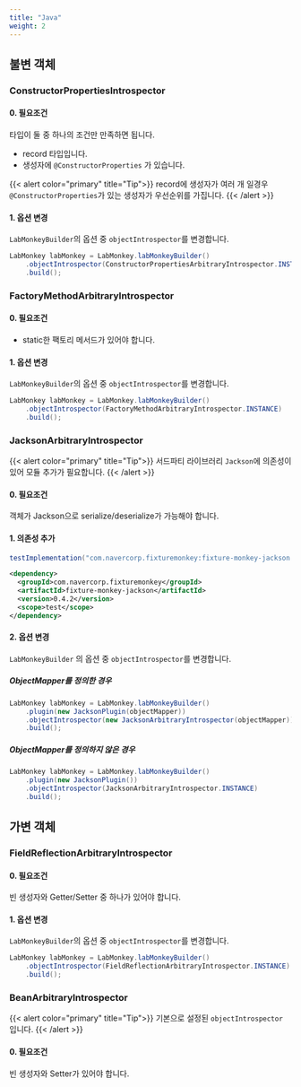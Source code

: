```yaml
---
title: "Java"
weight: 2
---
```


## 불변 객체
### ConstructorPropertiesIntrospector
#### 0. 필요조건
타입이 둘 중 하나의 조건만 만족하면 됩니다.
* record 타입입니다. 
* 생성자에 `@ConstructorProperties` 가 있습니다.

{{< alert color="primary" title="Tip">}}
record에 생성자가 여러 개 일경우 `@ConstructorProperties`가 있는 생성자가 우선순위를 가집니다.
{{< /alert >}}

#### 1. 옵션 변경
`LabMonkeyBuilder`의 옵션 중 `objectIntrospector`를 변경합니다.

```java
LabMonkey labMonkey = LabMonkey.labMonkeyBuilder()
    .objectIntrospector(ConstructorPropertiesArbitraryIntrospector.INSTANCE)
    .build();
```

### FactoryMethodArbitraryIntrospector
#### 0. 필요조건
* static한 팩토리 메서드가 있어야 합니다.

#### 1. 옵션 변경
`LabMonkeyBuilder`의 옵션 중 `objectIntrospector`를 변경합니다.

```java
LabMonkey labMonkey = LabMonkey.labMonkeyBuilder()
    .objectIntrospector(FactoryMethodArbitraryIntrospector.INSTANCE)
    .build();
```

### JacksonArbitraryIntrospector
{{< alert color="primary" title="Tip">}}
서드파티 라이브러리 `Jackson`에 의존성이 있어 모듈 추가가 필요합니다.
{{< /alert >}}

#### 0. 필요조건

객체가 Jackson으로 serialize/deserialize가 가능해야 합니다.

#### 1. 의존성 추가

```groovy
testImplementation("com.navercorp.fixturemonkey:fixture-monkey-jackson:0.4.2")
```

```xml
<dependency>
  <groupId>com.navercorp.fixturemonkey</groupId>
  <artifactId>fixture-monkey-jackson</artifactId>
  <version>0.4.2</version>
  <scope>test</scope>
</dependency>
```

#### 2. 옵션 변경

`LabMonkeyBuilder` 의 옵션 중 `objectIntrospector`를 변경합니다.

##### ObjectMapper를 정의한 경우
```java
LabMonkey labMonkey = LabMonkey.labMonkeyBuilder()
    .plugin(new JacksonPlugin(objectMapper))
    .objectIntrospector(new JacksonArbitraryIntrospector(objectMapper))
    .build();
```

##### ObjectMapper를 정의하지 않은 경우
```java
LabMonkey labMonkey = LabMonkey.labMonkeyBuilder()
    .plugin(new JacksonPlugin())
    .objectIntrospector(JacksonArbitraryIntrospector.INSTANCE)
    .build();
```

## 가변 객체
### FieldReflectionArbitraryIntrospector
#### 0. 필요조건
빈 생성자와 Getter/Setter 중 하나가 있어야 합니다.

#### 1. 옵션 변경
`LabMonkeyBuilder`의 옵션 중 `objectIntrospector`를 변경합니다.

```java
LabMonkey labMonkey = LabMonkey.labMonkeyBuilder()
    .objectIntrospector(FieldReflectionArbitraryIntrospector.INSTANCE)
    .build();
```

### BeanArbitraryIntrospector
{{< alert color="primary" title="Tip">}}
기본으로 설정된 `objectIntrospector` 입니다.
{{< /alert >}}

#### 0. 필요조건
빈 생성자와 Setter가 있어야 합니다.
